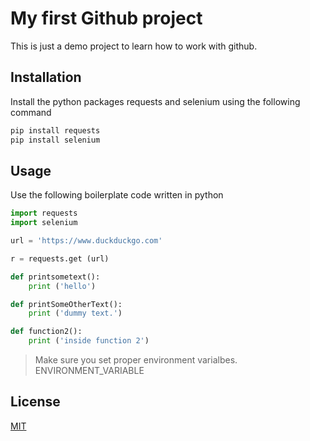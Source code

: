 # My first Github project
This is just a demo project to learn how to work with github.

## Installation
Install the python packages requests and selenium using the following command
```bash
pip install requests
pip install selenium
```

## Usage
Use the following boilerplate code written in python

```python
import requests
import selenium

url = 'https://www.duckduckgo.com'

r = requests.get (url)

def printsometext():
	print ('hello')

def printSomeOtherText():
	print ('dummy text.')

def function2():
	print ('inside function 2')
```

> Make sure you set proper environment varialbes. ENVIRONMENT_VARIABLE

## License
[MIT](https://chooselicense.com/licenses/mit)
